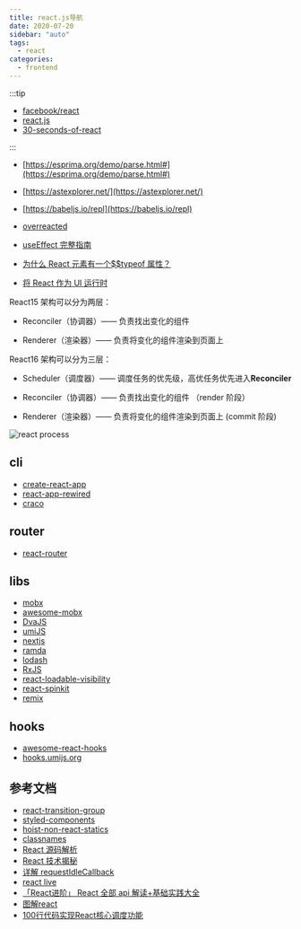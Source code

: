 ```yaml
---
title: react.js导航
date: 2020-07-20
sidebar: "auto"
tags:
  - react
categories:
  - frontend
---
```


:::tip

- [facebook/react](https://github.com/facebook/react)
- [react.js](https://reactjs.org/)
- [30-seconds-of-react](https://github.com/30-seconds/30-seconds-of-react)

:::

- [https://esprima.org/demo/parse.html#](https://esprima.org/demo/parse.html#)
- [https://astexplorer.net/](https://astexplorer.net/)
- [https://babeljs.io/repl](https://babeljs.io/repl)

- [overreacted](https://overreacted.io/)
- [useEffect 完整指南](https://overreacted.io/zh-hans/a-complete-guide-to-useeffect/)
- [为什么 React 元素有一个\$\$typeof 属性？](https://overreacted.io/zh-hans/why-do-react-elements-have-typeof-property/)
- [将 React 作为 UI 运行时](https://overreacted.io/zh-hans/react-as-a-ui-runtime/)

React15 架构可以分为两层：

- Reconciler（协调器）—— 负责找出变化的组件

- Renderer（渲染器）—— 负责将变化的组件渲染到页面上

React16 架构可以分为三层：

- Scheduler（调度器）—— 调度任务的优先级，高优任务优先进入**Reconciler**

- Reconciler（协调器）—— 负责找出变化的组件 （render 阶段）

- Renderer（渲染器）—— 负责将变化的组件渲染到页面上 (commit 阶段)

![react process](https://kasong.gitee.io/just-react/img/process.png)

## cli

- [create-react-app](https://github.com/facebook/create-react-app)
- [react-app-rewired](https://github.com/timarney/react-app-rewired)
- [craco](https://github.com/gsoft-inc/craco)

## router

- [react-router](https://github.com/ReactTraining/react-router)

## libs

- [mobx](https://github.com/mobxjs/mobx)
- [awesome-mobx](https://github.com/mobxjs/awesome-mobx)
- [DvaJS](https://dvajs.com/)
- [umiJS](https://umijs.org/zh/)
- [nextjs](https://nextjs.org/)
- [ramda](http://ramda.cn/docs/)
- [lodash](https://www.lodashjs.com/)
- [RxJS](https://cn.rx.js.org/)
- [react-loadable-visibility](https://github.com/stratiformltd/react-loadable-visibility)
- [react-spinkit](http://kyleamathews.github.io/react-spinkit/)
- [remix](https://github.com/remix-run/remix)

## hooks

- [awesome-react-hooks](https://github.com/rehooks/awesome-react-hooks)
- [hooks.umijs.org](https://hooks.umijs.org/zh-CN)

## 参考文档

- [react-transition-group](https://github.com/reactjs/react-transition-group)
- [styled-components](https://github.com/styled-components/styled-components)
- [hoist-non-react-statics](https://github.com/mridgway/hoist-non-react-statics)
- [classnames](https://github.com/JedWatson/classnames)
- [React 源码解析](https://react.jokcy.me/)
- [React 技术揭秘](https://react.iamkasong.com/)
- [详解 requestIdleCallback](https://juejin.im/post/5e5f7dc2e51d4526fb5de615)
- [react live](https://github.com/FormidableLabs/react-live)
- [「React进阶」 React 全部 api 解读+基础实践大全](https://mp.weixin.qq.com/s/wdChmE2-UDNFVyzG7RV0sg)
- [图解react](https://7kms.github.io/react-illustration-series/main/macro-structure/)
- [100行代码实现React核心调度功能](https://mp.weixin.qq.com/s/uuxHlanqyN2HneYOz7DMVw)
